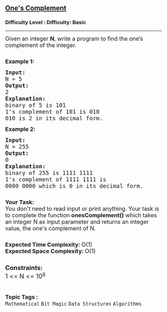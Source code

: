 <h2><a href="https://www.geeksforgeeks.org/problems/ones-complement5928/0">One's Complement</a></h2><h3>Difficulty Level : Difficulty: Basic</h3><hr><div class="problems_problem_content__Xm_eO"><p><span style="font-size: 18px;">Given an integer <strong>N</strong>, write a program to find the one’s complement of the integer.</span><br>&nbsp;</p>
<p><span style="font-size: 18px;"><strong>Example 1:</strong></span></p>
<pre><span style="font-size: 18px;"><strong>Input:
</strong>N = 5
<strong>Output:</strong>
2
<strong>Explanation:</strong>
binary of 5 is 101
1's complement of 101 is 010
010 is 2 in its decimal form. </span></pre>
<p><span style="font-size: 18px;"><strong>Example 2:</strong></span></p>
<pre><span style="font-size: 18px;"><strong>Input:
</strong>N = 255
<strong>Output:</strong>
0
<strong>Explanation:</strong>
binary of 255 is 1111 1111
1's complement of 1111 1111 is
0000 0000 which is 0 in its decimal form.</span>
</pre>
<p><br><span style="font-size: 18px;"><strong>Your Task:</strong><br>You don't need to read input or print anything. Your task is to complete the function&nbsp;<strong>onesComplement()</strong>&nbsp;which takes an integer N&nbsp;as input parameter&nbsp;and returns an integer value, the&nbsp;one's complement of N.</span><br>&nbsp;</p>
<p><span style="font-size: 18px;"><strong>Expected Time Complexity:</strong></span> <span style="font-size: 18px;">O(1)</span><br><span style="font-size: 18px;"><strong>Expected Space Complexity:</strong></span> <span style="font-size: 18px;">O(1)</span><br>&nbsp;</p>
<p><span style="font-size: 20px;"><strong>Constraints:</strong></span><br><span style="font-size: 20px;">1 &lt;= N &lt;= 10</span><sup><span style="font-size: 16.6667px;">6</span></sup></p></div><br><p><span style=font-size:18px><strong>Topic Tags : </strong><br><code>Mathematical</code>&nbsp;<code>Bit Magic</code>&nbsp;<code>Data Structures</code>&nbsp;<code>Algorithms</code>&nbsp;